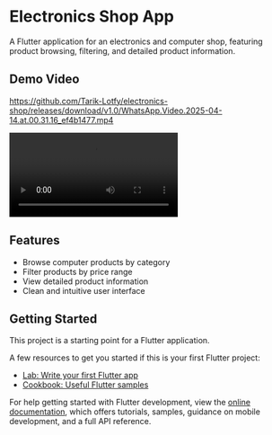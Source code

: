 # Electronics Shop App

A Flutter application for an electronics and computer shop, featuring product browsing, filtering, and detailed product information.

## Demo Video

https://github.com/Tarik-Lotfy/electronics-shop/releases/download/v1.0/WhatsApp.Video.2025-04-14.at.00.31.16_ef4b1477.mp4

<video src="https://github.com/Tarik-Lotfy/electronics-shop/releases/download/v1.0/WhatsApp.Video.2025-04-14.at.00.31.16_ef4b1477.mp4" controls="controls" style="max-width: 730px;">
</video>

## Features

- Browse computer products by category
- Filter products by price range
- View detailed product information
- Clean and intuitive user interface

## Getting Started

This project is a starting point for a Flutter application.

A few resources to get you started if this is your first Flutter project:

- [Lab: Write your first Flutter app](https://docs.flutter.dev/get-started/codelab)
- [Cookbook: Useful Flutter samples](https://docs.flutter.dev/cookbook)

For help getting started with Flutter development, view the
[online documentation](https://docs.flutter.dev/), which offers tutorials,
samples, guidance on mobile development, and a full API reference.
